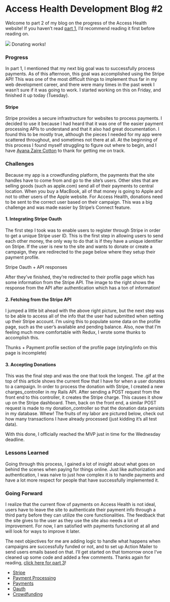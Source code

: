 # Access Health Development Blog #2

Welcome to part 2 of my blog on the progress of the Access Health website! If
you haven’t read [part
1](https://medium.com/@angelospmusic/access-health-development-blog-1-81257ecf4bb3),
I’d recommend reading it first before reading on.

![](https://cdn-images-1.medium.com/max/1600/1*cNnvJDYx-RYlhgVZRKY7xw.gif)
<span class="figcaption_hack">Donating works!</span>

### Progress

In part 1, I mentioned that my next big goal was to successfully process
payments. As of this afternoon, this goal was accomplished using the Stripe API!
This was one of the most difficult things to implement thus far in my web
development career, and there were many times in the past week I wasn’t sure if
it was going to work. I started working on this on Friday, and finished it up
today (Tuesday).

#### Stripe

Stripe provides a secure infrastructure for websites to process payments. I
decided to use it because I had heard that it was one of the easier payment
processing APIs to understand and that it also had great documentation. I found
this to be mostly true, although the pieces I needed for my app were scattered
throughout, and sometimes not there at all. At the beginning of this process I
found myself struggling to figure out where to begin, and I have [Ayana Zaire
Cotton](https://github.com/AyanaZaire) to thank for getting me on track.

### Challenges

Because my app is a crowdfunding platform, the payments that the site handles
have to come from and go to the site’s users. Other sites that are selling goods
(such as apple.com) send all of their payments to central location. When you buy
a MacBook, all of that money is going to Apple and not to other users of the
Apple website. For Access Health, donations need to be sent to the correct user
based on their campaign. This was a big challenge and was made easier by
Stripe’s Connect feature.

#### 1. Integrating Stripe Oauth

The first step I took was to enable users to register through Stripe in order to
get a unique Stripe user ID. This is the first step in allowing users to send
each other money, the only way to do that is if they have a unique identifier on
Stripe. If the user is new to the site and wants to donate or create a campaign,
they are redirected to the page below where they setup their payment profile.

<span class="figcaption_hack">Stripe Oauth + API responses</span>

After they’ve finished, they’re redirected to their profile page which has some
information from the Stripe API. The image to the right shows the response from
the API after authentication which has a ton of information!

#### 2. Fetching from the Stripe API

I jumped a little bit ahead with the above right picture, but the next step was
to be able to access all of the info that the user had submitted when setting up
their Stripe account. I’m using this to populate some data on the profile page,
such as the user’s available and pending balance. Also, now that I’m feeling
much more comfortable with Redux, I wrote some thunks to accomplish this.

<span class="figcaption_hack">Thunks + Payment profile section of the profile page (styling/info on this page
is incomplete)</span>

#### 3. Accepting Donations

This was the final step and was the one that took the longest. The .gif at the
top of this article shows the current flow that I have for when a user donates
to a campaign. In order to process the donation with Stripe, I created a new
charges_controller in my Rails API. After sending a POST request from the front
end to this controller, it creates the Stripe charge. This causes it show up on
the Stripe dashboard. Then, back on the front end, a similar POST request is
made to my donation_controller so that the donation data persists in my
database. Whew! The fruits of my labor are pictured below, check out how many
transactions I have already processed (just kidding it’s all test data).

With this done, I officially reached the MVP just in time for the Wednesday
deadline.

### Lessons Learned

Going through this process, I gained a lot of insight about what goes on behind
the scenes when paying for things online. Just like authorization and
authentication, I was naive to just how complex it is to handle payments and
have a lot more respect for people that have successfully implemented it.

### Going Forward

I realize that the current flow of payments on Access Health is not ideal, users
have to leave the site to authenticate their payment info through a third party
before they can utilize the core functionalities. The feedback that the site
gives to the user as they use the site also needs a lot of improvement. For now,
I am satisfied with payments functioning at all and will look for ways to
improve it later.

The next objectives for me are adding logic to handle what happens when
campaigns are successfully funded or not, and to set up Action Mailer to send
users emails based on that. I’ll get started on that tomorrow once I’ve cleaned
up some code and added a few comments. Thanks again for reading, [click here for
part
3](https://medium.com/@angelospmusic/access-health-development-blog-3-744969f3e569)!

* [Stripe](https://medium.com/tag/stripe?source=post)
* [Payment Processing](https://medium.com/tag/payment-processing?source=post)
* [Payments](https://medium.com/tag/payments?source=post)
* [Oauth](https://medium.com/tag/oauth?source=post)
* [Crowdfunding](https://medium.com/tag/crowdfunding?source=post)

